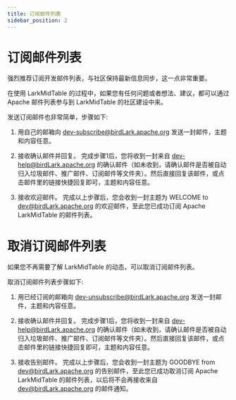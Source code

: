 ```yaml
---
title: 订阅邮件列表
sidebar_position: 2
---
```


# 订阅邮件列表

强烈推荐订阅开发邮件列表，与社区保持最新信息同步，这一点非常重要。

在使用 LarkMidTable 的过程中，如果您有任何问题或者想法、建议，都可以通过 Apache 邮件列表参与到 LarkMidTable 的社区建设中来。

发送订阅邮件也非常简单，步骤如下:

1. 用自己的邮箱向 [dev-subscribe@birdLark.apache.org](mailto:dev-subscribe@birdLark.apache.org) 发送一封邮件，主题和内容任意。

2. 接收确认邮件并回复。 完成步骤1后，您将收到一封来自 dev-help@birdLark.apache.org 的确认邮件（如未收到，请确认邮件是否被自动归入垃圾邮件、推广邮件、订阅邮件等文件夹）。然后直接回复该邮件，或点击邮件里的链接快捷回复即可，主题和内容任意。

3. 接收欢迎邮件。 完成以上步骤后，您会收到一封主题为 WELCOME to dev@birdLark.apache.org 的欢迎邮件，至此您已成功订阅 Apache LarkMidTable 的邮件列表。

# 取消订阅邮件列表

如果您不再需要了解 LarkMidTable 的动态，可以取消订阅邮件列表。

取消订阅邮件列表步骤如下:

1. 用已经订阅的邮箱向 [dev-unsubscribe@birdLark.apache.org](mailto:dev-unsubscribe@birdLark.apache.org) 发送一封邮件，主题和内容任意。

2. 接收确认邮件并回复。 完成步骤1后，您将收到一封来自 dev-help@birdLark.apache.org 的确认邮件（如未收到，请确认邮件是否被自动归入垃圾邮件、推广邮件、订阅邮件等文件夹）。然后直接回复该邮件，或点击邮件里的链接快捷回复即可，主题和内容任意。

3. 接收告别邮件。 完成以上步骤后，您会收到一封主题为 GOODBYE from dev@birdLark.apache.org 的告别邮件，至此您已成功取消订阅 Apache LarkMidTable 的邮件列表，以后将不会再接收来自 dev@birdLark.apache.org 的邮件通知。
